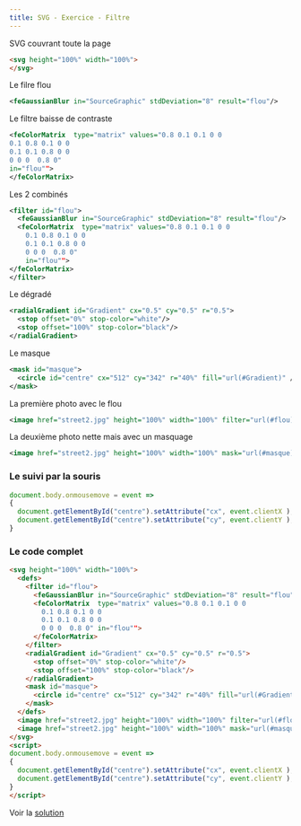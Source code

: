 ```yaml
---
title: SVG - Exercice - Filtre
---
```


SVG couvrant toute la page

```html
<svg height="100%" width="100%">
</svg>
```

Le filre flou

```svg
<feGaussianBlur in="SourceGraphic" stdDeviation="8" result="flou"/>
```

Le filtre baisse de contraste

```svg
<feColorMatrix  type="matrix" values="0.8 0.1 0.1 0 0
0.1 0.8 0.1 0 0
0.1 0.1 0.8 0 0
0 0 0  0.8 0" 
in="flou"">
</feColorMatrix>
```

Les 2 combinés 

```svg
<filter id="flou">
  <feGaussianBlur in="SourceGraphic" stdDeviation="8" result="flou"/>
  <feColorMatrix  type="matrix" values="0.8 0.1 0.1 0 0
    0.1 0.8 0.1 0 0
    0.1 0.1 0.8 0 0
    0 0 0  0.8 0" 
    in="flou"">
</feColorMatrix>
</filter>
```

Le dégradé

```svg
<radialGradient id="Gradient" cx="0.5" cy="0.5" r="0.5">  
  <stop offset="0%" stop-color="white"/>
  <stop offset="100%" stop-color="black"/>
</radialGradient>
```

Le masque

```svg
<mask id="masque">
  <circle id="centre" cx="512" cy="342" r="40%" fill="url(#Gradient)" />
</mask>
```

La première photo avec le flou

```svg
<image href="street2.jpg" height="100%" width="100%" filter="url(#flou)" />
```

La deuxième photo nette mais avec un masquage

```svg
<image href="street2.jpg" height="100%" width="100%" mask="url(#masque)" />
```

### Le suivi par la souris

```javascript
document.body.onmousemove = event => 
{
  document.getElementById("centre").setAttribute("cx", event.clientX );
  document.getElementById("centre").setAttribute("cy", event.clientY );
}
```

### Le code complet

```html
<svg height="100%" width="100%">
  <defs>
    <filter id="flou">
      <feGaussianBlur in="SourceGraphic" stdDeviation="8" result="flou"/>
      <feColorMatrix  type="matrix" values="0.8 0.1 0.1 0 0
        0.1 0.8 0.1 0 0
        0.1 0.1 0.8 0 0
        0 0 0  0.8 0" in="flou"">
      </feColorMatrix>
    </filter>
    <radialGradient id="Gradient" cx="0.5" cy="0.5" r="0.5">
      <stop offset="0%" stop-color="white"/>
      <stop offset="100%" stop-color="black"/>
    </radialGradient>
    <mask id="masque">
      <circle id="centre" cx="512" cy="342" r="40%" fill="url(#Gradient)" />
    </mask>
  </defs>
  <image href="street2.jpg" height="100%" width="100%" filter="url(#flou)" />
  <image href="street2.jpg" height="100%" width="100%" mask="url(#masque)" />
</svg>
<script>
document.body.onmousemove = event => 
{
  document.getElementById("centre").setAttribute("cx", event.clientX );
  document.getElementById("centre").setAttribute("cy", event.clientY );
}
</script>
```

Voir la [solution](solution) 

